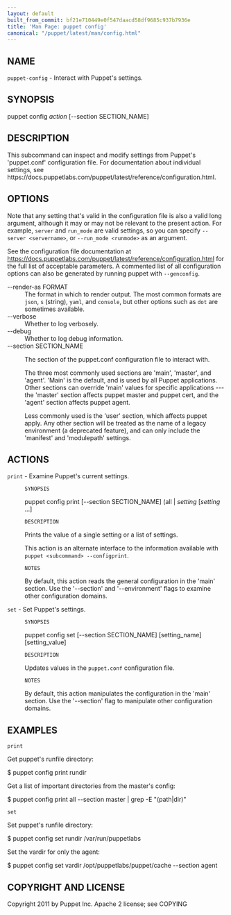 ```yaml
---
layout: default
built_from_commit: bf21e710449e0f547daacd58df9685c937b7936e
title: 'Man Page: puppet config'
canonical: "/puppet/latest/man/config.html"
---
```


<div class='mp'>
<h2 id="NAME">NAME</h2>
<p class="man-name">
  <code>puppet-config</code> - <span class="man-whatis">Interact with Puppet's settings.</span>
</p>

<h2 id="SYNOPSIS">SYNOPSIS</h2>

<p>puppet config <var>action</var> [--section SECTION_NAME]</p>

<h2 id="DESCRIPTION">DESCRIPTION</h2>

<p>This subcommand can inspect and modify settings from Puppet's
'puppet.conf' configuration file. For documentation about individual settings,
see https://docs.puppetlabs.com/puppet/latest/reference/configuration.html.</p>

<h2 id="OPTIONS">OPTIONS</h2>

<p>Note that any setting that's valid in the configuration
file is also a valid long argument, although it may or may not be
relevant to the present action. For example, <code>server</code> and <code>run_mode</code> are valid
settings, so you can specify <code>--server &lt;servername></code>, or
<code>--run_mode &lt;runmode></code> as an argument.</p>

<p>See the configuration file documentation at
<a href="https://docs.puppetlabs.com/puppet/latest/reference/configuration.html" data-bare-link="true">https://docs.puppetlabs.com/puppet/latest/reference/configuration.html</a> for the
full list of acceptable parameters. A commented list of all
configuration options can also be generated by running puppet with
<code>--genconfig</code>.</p>

<dl>
<dt>--render-as FORMAT</dt><dd>The format in which to render output. The most common formats are <code>json</code>,
<code>s</code> (string), <code>yaml</code>, and <code>console</code>, but other options such as <code>dot</code> are
sometimes available.</dd>
<dt>--verbose</dt><dd>Whether to log verbosely.</dd>
<dt class="flush">--debug</dt><dd>Whether to log debug information.</dd>
<dt>--section SECTION_NAME</dt><dd><p>The section of the puppet.conf configuration file to interact with.</p>

<p>The three most commonly used sections are 'main', 'master', and 'agent'.
'Main' is the default, and is used by all Puppet applications. Other
sections can override 'main' values for specific applications --- the
'master' section affects puppet master and puppet cert, and the 'agent'
section affects puppet agent.</p>

<p>Less commonly used is the 'user' section, which affects puppet apply. Any
other section will be treated as the name of a legacy environment
(a deprecated feature), and can only include the 'manifest' and
'modulepath' settings.</p></dd>
</dl>


<h2 id="ACTIONS">ACTIONS</h2>

<dl>
<dt><code>print</code> - Examine Puppet's current settings.</dt><dd><p><code>SYNOPSIS</code></p>

<p>puppet config print [--section SECTION_NAME] (all | <var>setting</var> [<var>setting</var> ...]</p>

<p><code>DESCRIPTION</code></p>

<p>Prints the value of a single setting or a list of settings.</p>

<p>This action is an alternate interface to the information available with
<code>puppet &lt;subcommand> --configprint</code>.</p>

<p><code>NOTES</code></p>

<p>By default, this action reads the general configuration in the 'main'
section. Use the '--section' and '--environment' flags to examine other
configuration domains.</p></dd>
<dt><code>set</code> - Set Puppet's settings.</dt><dd><p><code>SYNOPSIS</code></p>

<p>puppet config set [--section SECTION_NAME] [setting_name] [setting_value]</p>

<p><code>DESCRIPTION</code></p>

<p>Updates values in the <code>puppet.conf</code> configuration file.</p>

<p><code>NOTES</code></p>

<p>By default, this action manipulates the configuration in the
'main' section. Use the '--section' flag to manipulate other
configuration domains.</p></dd>
</dl>


<h2 id="EXAMPLES">EXAMPLES</h2>

<p><code>print</code></p>

<p>Get puppet's runfile directory:</p>

<p>$ puppet config print rundir</p>

<p>Get a list of important directories from the master's config:</p>

<p>$ puppet config print all --section master | grep -E "(path|dir)"</p>

<p><code>set</code></p>

<p>Set puppet's runfile directory:</p>

<p>$ puppet config set rundir /var/run/puppetlabs</p>

<p>Set the vardir for only the agent:</p>

<p>$ puppet config set vardir /opt/puppetlabs/puppet/cache --section agent</p>

<h2 id="COPYRIGHT-AND-LICENSE">COPYRIGHT AND LICENSE</h2>

<p>Copyright 2011 by Puppet Inc.
Apache 2 license; see COPYING</p>

</div>

